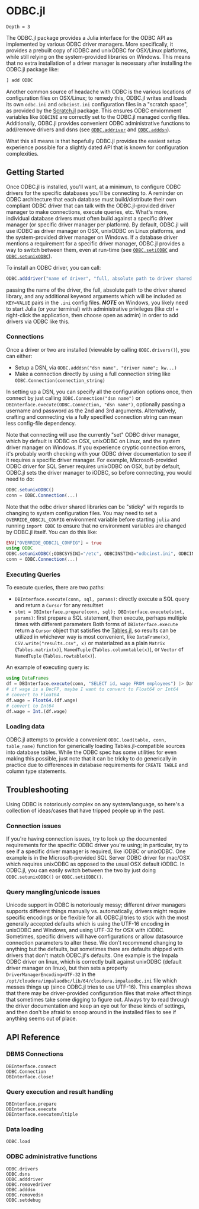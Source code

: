 # ODBC.jl

```@contents
Depth = 3
```

The ODBC.jl package provides a Julia interface for the ODBC API as implemented by various ODBC driver managers. More specifically, it provides a prebuilt copy of iODBC and unixODBC for OSX/Linux platforms, while still relying on the system-provided libraries on Windows. This means that no extra installation of a driver manager is necessary after installing the ODBC.jl package like:

```julia
] add ODBC
```

Another common source of headache with ODBC is the various locations of configuration files on OSX/Linux; to remedy this, ODBC.jl writes and loads its own `odbc.ini` and `odbcinst.ini` configuration files in a "scratch space", as provided by the [Scratch.jl](https://github.com/JuliaPackaging/Scratch.jl) package. This ensures ODBC enviornment variables like `ODBCINI` are correctly set to the ODBC.jl managed config files. Additionally, ODBC.jl provides convenient ODBC administrative functions to add/remove drivers and dsns (see [`ODBC.addriver`](@ref) and [`ODBC.adddsn`](@ref)).

What this all means is that hopefully ODBC.jl provides the easiest setup experience possible for a slightly dated API that is known for configuration complexities.

## Getting Started

Once ODBC.jl is installed, you'll want, at a minimum, to configure ODBC drivers for the specific databases you'll be connecting to. A reminder on ODBC architecture that each database must build/distribute their own compliant ODBC driver that can talk with the ODBC.jl-provided driver manager to make connections, execute queries, etc. What's more, individual database drivers must often build against a specific driver manager (or specific driver manager per platform). By default, ODBC.jl will use iODBC as driver manager on OSX, unixODBC on Linux platforms, and the system-provided driver manager on Windows. If a database driver mentions a requirement for a specific driver manager, ODBC.jl provides a way to switch between them, even at run-time (see [`ODBC.setiODBC`](@ref) and [`ODBC.setunixODBC`](@ref)).

To install an ODBC driver, you can call:
```julia
ODBC.adddriver("name of driver", "full, absolute path to driver shared library"; kw...)
```
passing the name of the driver, the full, absolute path to the driver shared library, and any additional keyword arguments which will be included as `KEY=VALUE` pairs in the `.ini` config files. ***NOTE*** on Windows, you likely need to start Julia (or your terminal) with administrative privileges (like ctrl + right-click the application, then choose open as admin) in order to add drivers via ODBC like this.

### Connections

Once a driver or two are installed (viewable by calling `ODBC.drivers()`), you can either:
  * Setup a DSN, via `ODBC.adddsn("dsn name", "driver name"; kw...)`
  * Make a connection directly by using a full connection string like `ODBC.Connection(connection_string)`

In setting up a DSN, you can specify all the configuration options once, then connect by just calling `ODBC.Connection("dsn name")` or `DBInterface.execute(ODBC.Connection, "dsn name")`, optionally passing a username and password as the 2nd and 3rd arguments. Alternatively, crafting and connecting via a fully specified connection string can mean less config-file dependency.

Note that connecting will use the currently "set" ODBC driver manager, which by default is iODBC on OSX, unixODBC on Linux, and
the system driver manager on Windows. If you experience cryptic connection errors, it's probably worth checking with your ODBC
driver documentation to see if it requires a specific driver manager. For example, Microsoft-provided ODBC driver for SQL Server
requires unixODBC on OSX, but by default, ODBC.jl sets the driver manager to iODBC, so before connecting, you would need to do:
```julia
ODBC.setunixODBC()
conn = ODBC.Connection(...)
```

Note that the odbc driver shared libraries can be "sticky" with regards to changing to
system configuration files. You may need to set a `OVERRIDE_ODBCJL_CONFIG` environment
variable before starting `julia` and running `import ODBC` to ensure that no environment
variables are changed by ODBC.jl itself. You can do this like:
```julia
ENV["OVERRIDE_ODBCJL_CONFIG"] = true
using ODBC
ODBC.setunixODBC(;ODBCSYSINI="/etc", ODBCINSTINI="odbcinst.ini", ODBCINI="/etc/odbc.ini")
conn = ODBC.Connection(...)
```

### Executing Queries

To execute queries, there are two paths:
  * `DBInterface.execute(conn, sql, params)`: directly execute a SQL query and return a `Cursor` for any resultset
  * `stmt = DBInterface.prepare(conn, sql); DBInterface.execute(stmt, params)`: first prepare a SQL statement, then execute, perhaps multiple times with different parameters
Both forms of `DBInterface.execute` return a `Cursor` object that satisfies the [Tables.jl](https://juliadata.github.io/Tables.jl/stable/), so results can be utilized in whichever way is most convenient, like `DataFrame(x)`, `CSV.write("results.csv", x)` or materialzed as a plain `Matrix` (`Tables.matrix(x)`), `NamedTuple` (`Tables.columntable(x)`), or `Vector` of `NamedTuple` (`Tables.rowtable(x)`).

An example of executing query is:

```julia
using DataFrames
df = DBInterface.execute(conn, "SELECT id, wage FROM employees") |> DataFrame
# if wage is a DecFP, maybe I want to convert to Float64 or Int64
# convert to Float64
df.wage = Float64.(df.wage)
# convert to Int64
df.wage = Int.(df.wage)
```

### Loading data

ODBC.jl attempts to provide a convenient `ODBC.load(table, conn, table_name)` function for generically loading Tables.jl-compatible sources into database tables. While the ODBC spec has some utilities for even making this possible, just note that it can be tricky to do generically in practice due to differences in database requirements for `CREATE TABLE` and column type statements.

## Troubleshooting

Using ODBC is notoriously complex on any system/language, so here's a collection of ideas/cases that have tripped people up in the past.

### Connection issues

If you're having connection issues, try to look up the documented requirements for the specific ODBC driver you're using; in particular, try to see if a specific driver manager is required, like iODBC or unixODBC. One example is in the Microsoft-provided SQL Server ODBC driver for mac/OSX which requires unixODBC as opposed to the usual OSX default iODBC. In ODBC.jl, you can easily switch between the two by just doing `ODBC.setunixODBC()` or `ODBC.setiODBC()`.

### Query mangling/unicode issues

Unicode support in ODBC is notoriously messy; different driver managers supports different things manually vs. automatically, drivers might require specific encodings or be flexible for all. ODBC.jl tries to stick with the most generally accepted defaults which is using the UTF-16 encoding in unixODBC and Windows, and using UTF-32 for OSX with iODBC. Sometimes, specific drivers will have configurations or allow datasource connection parameters to alter these. We don't recommend changing to anything but the defaults, but sometimes there are defaults shipped with drivers that don't match ODBC.jl's defaults. One example is the Impala ODBC driver on linux, which is correctly built against unixODBC (default driver manager on linux), but then sets a property `DriverManagerEncoding=UTF-32` in the `/opt/cloudera/impalaodbc/lib/64/cloudera.impalaodbc.ini` file which messes things up (since ODBC.jl tries to use UTF-16). This examples shows that there may be driver-provided configuration files that make affect things that sometimes take some digging to figure out. Always try to read through the driver documentation and keep an eye out for these kinds of settings, and then don't be afraid to snoop around in the installed files to see if anything seems out of place.

## API Reference

### DBMS Connections
```@docs
DBInterface.connect
ODBC.Connection
DBInterface.close!
```

### Query execution and result handling
```@docs
DBInterface.prepare
DBInterface.execute
DBInterface.executemultiple
```

### Data loading
```@docs
ODBC.load
```

### ODBC administrative functions
```@docs
ODBC.drivers
ODBC.dsns
ODBC.adddriver
ODBC.removedriver
ODBC.adddsn
ODBC.removedsn
ODBC.setdebug
```
